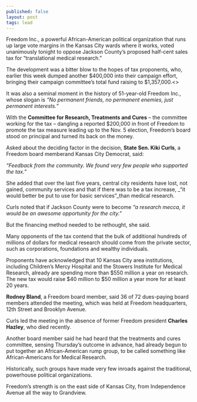 ```yaml
---
published: false
layout: post
tags: lead
---
```


Freedom Inc., a powerful African-American political organization that runs up large vote margins in the Kansas City wards where it works, voted unanimously tonight to oppose Jackson County’s proposed half-cent sales tax for  “translational medical research.”

The development was a bitter blow to the hopes of tax proponents, who, earlier this week dumped another $400,000 into their campaign effort, bringing their campaign committee’s total fund raising to $1,357,000.<>

It was also a seminal moment in the history of 51-year-old Freedom Inc., whose slogan is _“No permanent friends, no permanent enemies, just permanent interests.”_

With the **Committee for Research, Treatments and Cures** – the committee working for the tax – dangling a reported $200,000 in front of Freedom to promote the tax measure leading up to the Nov. 5 election, Freedom’s board stood on principal and turned its back on the money.

Asked about the deciding factor in the decision, **State Sen. Kiki Curls**, a Freedom board memberand Kansas City Democrat, said:

_“Feedback from the community. We found very few people who supported the tax.”_

She added that over the last five years, central city residents have lost, not gained, community services and that if there was to be a tax increase, _“it would better be put to use for basic services”_than medical research.

Curls noted that if Jackson County were to become _“a research mecca, it would be an awesome opportunity for the city.”_ 

But the financing method needed to be rethought, she said.

Many opponents of the tax contend that the bulk of additional hundreds of millions of dollars for medical research should come from the private sector, such as corporations, foundations and wealthy individuals.

Proponents have acknowledged that 10 Kansas City area institutions, including Children’s Mercy Hospital and the Stowers Institute for Medical Research, already are spending more than $550 million a year on research. The new tax would raise $40 million to $50 million a year more for at least 20 years.       

**Rodney Bland**, a Freedom board member, said 36 of 72 dues-paying board members attended the meeting, which was held at Freedom headquarters, 12th Street and Brooklyn Avenue. 

Curls led the meeting in the absence of former Freedom president **Charles Hazley**, who died recently. 

Another board member said he had heard that the treatments and cures committee, sensing Thursday’s outcome in advance, had already begun to put together an African-American rump group, to be called something like African-Americans for Medical Research.

Historically, such groups have made very few inroads against the traditional, powerhouse political organizations. 

Freedom’s strength is on the east side of Kansas City, from Independence Avenue all the way to Grandview.   
